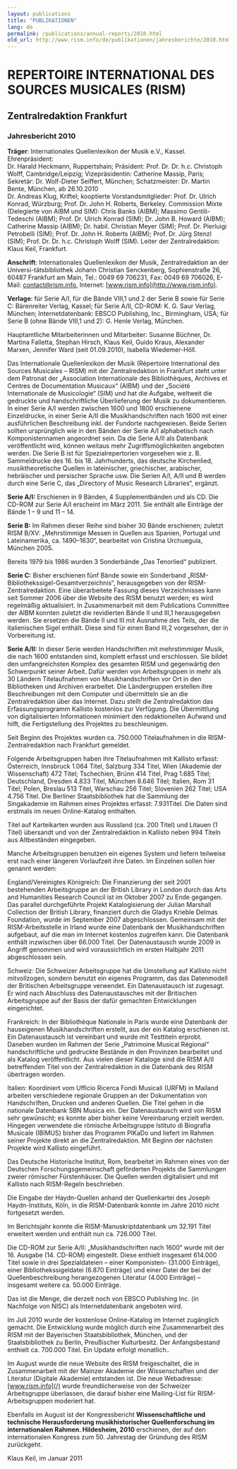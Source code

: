 ```yaml
---
layout: publications
title: "PUBLIKATIONEN"
lang: de
permalink: /publications/annual-reports/2010.html
old_url: http://www.rism.info/de/publikationen/jahresberichte/2010.html
---
```


# REPERTOIRE INTERNATIONAL DES SOURCES MUSICALES (RISM)

## Zentralredaktion Frankfurt

### Jahresbericht 2010

**Träger**: Internationales Quellenlexikon der Musik e.V., Kassel. Ehrenpräsident:  
Dr. Harald Heckmann, Ruppertshain; Präsident: Prof. Dr. Dr. h.c. Christoph Wolff, Cambridge/Leipzig; Vizepräsidentin: Catherine Massip, Paris; Sekretär: Dr. Wolf-Dieter Seiffert, München; Schatzmeister: Dr. Martin Bente, München, ab 26.10.2010  
Dr. Andreas Klug, Kriftel; kooptierte Vorstandsmitglieder: Prof. Dr. Ulrich Konrad, Würzburg; Prof. Dr. John H. Roberts, Berkeley. Commission Mixte (Delegierte von AIBM und SIM): Chris Banks (AIBM); Massimo Gentili-Tedeschi (AIBM); Prof. Dr. Ulrich Konrad (SIM); Dr. John B. Howard (AIBM); Catherine Massip (AIBM); Dr. habil. Christian Meyer (SIM); Prof. Dr. Pierluigi Petrobelli (SIM); Prof. Dr. John H. Roberts (AIBM); Prof. Dr. Jürg Stenzl (SIM); Prof. Dr. Dr. h.c. Christoph Wolff (SIM). Leiter der Zentralredaktion: Klaus Keil, Frankfurt.

**Anschrift**: Internationales Quellenlexikon der Musik, Zentralredaktion an der Universi-tätsbibliothek Johann Christian Senckenberg, Sophienstraße 26, 60487 Frankfurt am Main, Tel.: 0049 69 706231, Fax: 0049 69 706026, E-Mail: contact@rism.info, Internet: [www.rism.info](http://www.rism.info).

**Verlage**: für Serie A/I, für die Bände VIII,1 und 2 der Serie B sowie für Serie C: Bären­reiter Verlag, Kassel; für Serie A/II, CD-ROM: K. G. Saur Verlag, München; Internetda­­tenbank: EBSCO Publishing, Inc., Birmingham, USA; für Serie B (ohne Bände VIII,1 und 2): G. Henle Verlag, München.

Hauptamtliche Mitarbeiterinnen und Mitarbeiter: Susanne Büchner, Dr. Martina Falletta, Stephan Hirsch, Klaus Keil, Guido Kraus, Alexander Marxen, Jennifer Ward (seit 01.09.2010), Isabella Wiedemer-Höll.

Das Internationale Quellenlexikon der Musik (Répertoire International des Sources Musicales – RISM) mit der Zentralredaktion in Frankfurt steht unter dem Patronat der „Association Internationale des Bibliothèques, Archives et Centres de Documentation Musicaux“ (AIBM) und der „Société Internationale de Musicologie“ (SIM) und hat die Aufgabe, weltweit die gedruckte und handschriftliche Überlieferung der Musik zu doku­mentieren. In einer Serie A/I werden zwischen 1600 und 1800 erschienene Einzeldrucke, in einer Serie A/II die Musikhandschriften nach 1600 mit einer ausführlichen Beschreibung inkl. der Fundorte nachgewiesen. Beide Serien sollten ursprünglich wie in den Bänden der Serie A/I alphabetisch nach Komponistennamen angeordnet sein. Da die Serie A/II als Datenbank veröffentlicht wird, können weitaus mehr Zugriffsmöglichkeiten angeboten werden. Die Serie B ist für Spezialrepertorien vorgesehen wie z. B. Sammeldrucke des 16. bis 18. Jahrhunderts, das deutsche Kirchenlied, musiktheoretische Quellen in lateinischer, griechischer, arabischer, hebräischer und persischer Sprache usw. Die Serien A/I, A/II und B werden durch eine Serie C, das „Directory of Music Research Libraries“, ergänzt.

**Serie A/I:** Erschienen in 9 Bänden, 4 Supplementbänden und als CD. Die CD-ROM zur Serie A/I erscheint im März 2011. Sie enthält alle Einträge der Bände 1 – 9 und 11 – 14.

**Serie B:** Im Rahmen dieser Reihe sind bisher 30 Bände erschienen; zuletzt RISM B/XV: „Mehrstimmige Messen in Quellen aus Spanien, Portugal und Lateinamerika, ca. 1490–1630“, bearbeitet von Cristina Urchueguía, München 2005.

Bereits 1979 bis 1986 wurden 3 Sonderbände „Das Tenorlied“ publiziert.

**Serie C:** Bisher erschienen fünf Bände sowie ein Sonderband „RISM-Bibliothekssigel-Gesamtverzeichnis“, herausgegeben von der RISM-Zentralredaktion. Eine überarbeitete Fassung dieses Verzeichnisses kann seit Sommer 2006 über die Website des RISM benutzt werden; es wird regelmäßig aktualisiert. In Zusammenarbeit mit dem Publica­tions Committee der AIBM konnten zuletzt die revidierten Bände II und III,1 herausge­geben werden. Sie ersetzen die Bände II und III mit Ausnahme des Teils, der die italieni­schen Sigel enthält. Diese sind für einen Band III,2 vorgesehen, der in Vorbereitung ist.

**Serie A/II:** In dieser Serie werden Handschriften mit mehrstimmiger Musik, die nach 1600 entstanden sind, komplett erfasst und erschlossen. Sie bildet den umfangreichsten Komplex des gesamten RISM und gegenwärtig den Schwerpunkt seiner Arbeit. Dafür werden von Arbeitsgruppen in mehr als 30 Ländern Titelaufnahmen von Musikhand­schriften vor Ort in den Bibliotheken und Archiven erarbeitet. Die Ländergruppen erstel­len ihre Beschreibungen mit dem Computer und übermitteln sie an die Zentralredaktion über das Internet. Dazu stellt die Zentralredaktion das Erfassungsprogramm Kallisto kostenlos zur Verfügung. Die Übermittlung von digitalisierten Informationen minimiert den redaktionellen Aufwand und hilft, die Fertigstellung des Projektes zu beschleunigen.

Seit Beginn des Projektes wurden ca. 750.000 Titelaufnahmen in die RISM-Zentral­redaktion nach Frankfurt gemeldet.

Folgende Arbeitsgruppen haben ihre Titelaufnahmen mit Kallisto erfasst: Österreich, Innsbruck 1.064 Titel, Salzburg 334 Titel, Wien (Akademie der Wissenschaft) 472 Titel; Tschechien, Brünn 414 Titel, Prag 1.685 Titel; Deutschland, Dresden 4.833 Titel, München 8.646 Titel; Italien, Rom 31 Titel; Polen, Breslau 513 Titel, Warschau 256 Titel; Slovenien 262 Titel; USA 4.756 Titel. Die Berliner Staatsbibliothek hat die Sammlung der Singakademie im Rahmen eines Projektes erfasst: 7.931Titel. Die Daten sind erstmals im neuen Online-Katalog enthalten.

Titel auf Karteikarten wurden aus Russland (ca. 200 Titel) und Litauen (1 Titel) übersandt und von der Zentralredaktion in Kallisto neben 994 Titeln aus Altbeständen eingegeben.

Manche Arbeitsgruppen benutzen ein eigenes System und liefern teilweise erst nach einer längeren Vorlaufzeit ihre Daten. Im Einzelnen sollen hier genannt werden:

England/Vereinigtes Königreich: Die Finanzierung der seit 2001 bestehenden Arbeits­gruppe an der British Library in London durch das Arts and Humanities Research Coun­cil ist im Oktober 2007 zu Ende gegangen. Das parallel durchgeführte Projekt Katalogi­sierung der Julian Marshall Collection der British Library, finanziert durch die Gladys Krieble Delmas Foundation, wurde im September 2007 abgeschlossen. Gemeinsam mit der RISM-Arbeitsstelle in Irland wurde eine Datenbank der Musikhandschriften aufge­baut, auf die man im Internet kostenlos zugreifen kann. Die Datenbank enthält inzwischen über 66.000 Titel. Der Datenaustausch wurde 2009 in Angriff genommen und wird voraussichtlich im ersten Halbjahr 2011 abgeschlossen sein.

Schweiz: Die Schweizer Arbeitsgruppe hat die Umstellung auf Kallisto nicht mitvollzogen, sondern benutzt ein eigenes Programm, das das Datenmodell der Britischen Arbeitsgruppe verwendet. Ein Datenaustausch ist zugesagt. Er wird nach Abschluss des Datenaustausches mit der Britischen Arbeitsgruppe auf der Basis der dafür gemachten Entwicklungen eingerichtet.

Frankreich: In der Bibliothèque Nationale in Paris wurde eine Datenbank der haus­eigenen Musikhandschriften erstellt, aus der ein Katalog erschienen ist. Ein Datenaus­tausch ist vereinbart und wurde mit Testtiteln erprobt. Daneben wurden im Rahmen der Serie „Patrimoine Musical Régional“ handschriftliche und gedruckte Bestände in den Provinzen bearbeitet und als Katalog veröffentlicht. Aus vielen dieser Kataloge sind die RISM A/II betreffenden Titel von der Zentralredaktion in die Datenbank des RISM über­tragen worden.

Italien: Koordiniert vom Ufficio Ricerca Fondi Musicali (URFM) in Mailand arbeiten verschiedene regionale Gruppen an der Dokumentation von Handschriften, Drucken und anderen Quellen. Die Titel gehen in die nationale Datenbank SBN Musica ein. Der Datenaustausch wird von RISM sehr gewünscht; es konnte aber bisher keine Verein­barung erzielt werden. Hingegen verwendete die römische Arbeitsgruppe Istituto di Bio­grafia Musicale (IBIMUS) bisher das Programm PIKaDo und liefert im Rahmen seiner Projekte direkt an die Zentralredaktion. Mit Beginn der nächsten Projekte wird Kallisto eingeführt.

Das Deutsche Historische Institut, Rom, bearbeitet im Rahmen eines von der Deutschen Forschungsgemeinschaft geförderten Projekts die Sammlungen zweier römischer Fürstenhäuser. Die Quellen werden digitalisiert und mit Kallisto nach RISM-Regeln beschrieben.

Die Eingabe der Haydn-Quellen anhand der Quellenkartei des Joseph Haydn-Instituts, Köln, in die RISM-Datenbank konnte im Jahre 2010 nicht fortgesetzt werden.

Im Berichtsjahr konnte die RISM-Manuskriptdatenbank um 32.191 Titel erweitert werden und enthält nun ca. 726.000 Titel.

Die CD-ROM zur Serie A/II: „Musikhandschriften nach 1600“ wurde mit der 16. Ausgabe (14. CD-ROM) eingestellt. Diese enthielt insgesamt 614.000 Titel sowie in drei Spezialdateien – einer Komponisten- (31.000 Einträge), einer Bibliothekssigeldatei (6.870 Einträge) und einer Datei der bei der Quellenbeschreibung herangezogenen Literatur (4.000 Einträge) – insgesamt weitere ca. 50.000 Einträge.

Das ist die Menge, die derzeit noch von EBSCO Publishing Inc. (in Nachfolge von NISC) als Internetdatenbank angeboten wird.

Im Juli 2010 wurde der kostenlose Online-Katalog im Internet zugänglich gemacht. Die Entwicklung wurde möglich durch eine Zusammenarbeit des RISM mit der Bayerischen Staatsbibliothek, München, und der Staatsbibliothek zu Berlin, Preußischer Kulturbesitz. Der Anfangsbestand enthielt ca. 700.000 Titel. Ein Update erfolgt monatlich..

Im August wurde die neue Website des RISM freigeschaltet, die in Zusammenarbeit mit der Mainzer Akademie der Wissenschaften und der Literatur (Digitale Akademie) entstanden ist. Die neue Webadresse: [www.rism.info](/) wurde freundlicherweise von der Schweizer Arbeitsgruppe überlassen, die darauf bisher eine Mailing-List für RISM-Arbeitsgruppen moderiert hat.

Ebenfalls im August ist der Kongressbericht **Wissenschaftliche und technische Herausforderung musikhistorischer Quellenforschung im internationalen Rahmen. Hildesheim, 2010** erschienen, der auf den internationalen Kongress zum 50. Jahrestag der Gründung des RISM zurückgeht.

Klaus Keil, im Januar 2011